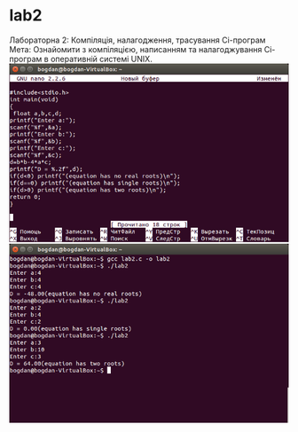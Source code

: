 # lab2
Лабораторна 2: Компіляція, налагодження, трасування Сі-програм
Мета: Ознайомити з компіляцією, написанням та налагоджування Сі-програм в оперативній системі UNIX.
![terminal1](lab2-2.png)
![terminal1](lab2.png)
